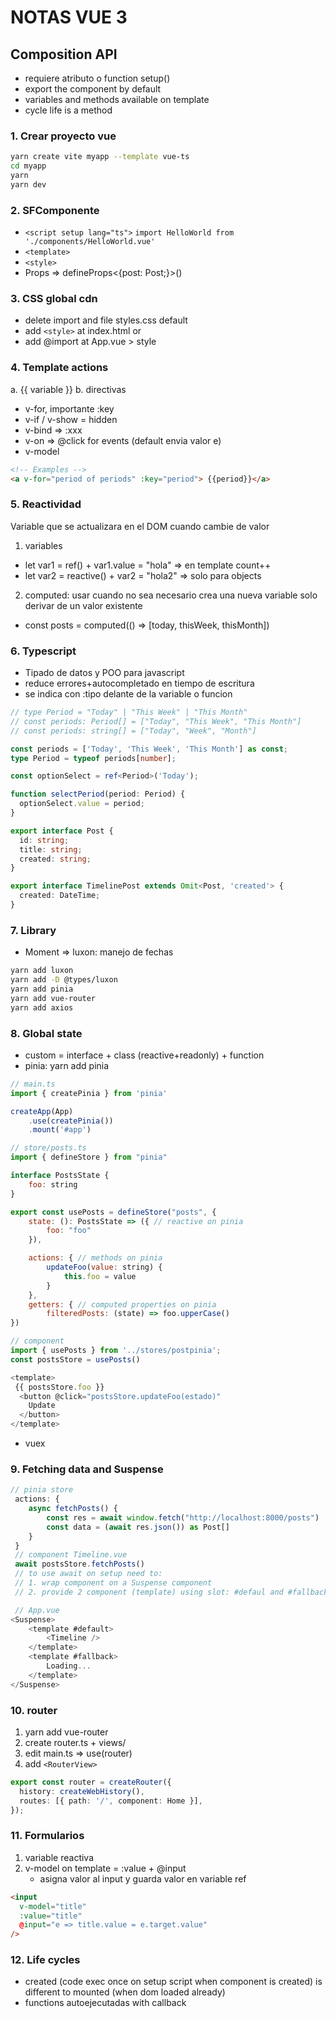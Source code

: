 # NOTAS VUE 3

## Composition API

- requiere atributo o function setup()
- export the component by default
- variables and methods available on template
- cycle life is a method

### 1. Crear proyecto vue

```bash
yarn create vite myapp --template vue-ts
cd myapp
yarn
yarn dev
```

### 2. SFComponente

- `<script setup lang="ts">`
  `import HelloWorld from './components/HelloWorld.vue'`
- `<template>`
- `<style>`
- Props => defineProps<{post: Post;}>()

### 3. CSS global cdn

- delete import and file styles.css default
- add `<style>` at index.html or
- add @import at App.vue > style

### 4. Template actions

a. {{ variable }}
b. directivas

- v-for, importante :key
- v-if / v-show = hidden
- v-bind => :xxx
- v-on => @click for events (default envia valor e)
- v-model

```html
<!-- Examples -->
<a v-for="period of periods" :key="period"> {{period}}</a>
```

### 5. Reactividad

Variable que se actualizara en el DOM cuando cambie de valor

1. variables

- let var1 = ref() + var1.value = "hola" => en template count++
- let var2 = reactive() + var2 = "hola2" => solo para objects

2. computed: usar cuando no sea necesario crea una nueva variable solo derivar de un valor existente

- const posts = computed(() => [today, thisWeek, thisMonth])

### 6. Typescript

- Tipado de datos y POO para javascript
- reduce errores+autocompletado en tiempo de escritura
- se indica con :tipo delante de la variable o funcion

```ts
// type Period = "Today" | "This Week" | "This Month"
// const periods: Period[] = ["Today", "This Week", "This Month"]
// const periods: string[] = ["Today", "Week", "Month"]

const periods = ['Today', 'This Week', 'This Month'] as const;
type Period = typeof periods[number];

const optionSelect = ref<Period>('Today');

function selectPeriod(period: Period) {
  optionSelect.value = period;
}

export interface Post {
  id: string;
  title: string;
  created: string;
}

export interface TimelinePost extends Omit<Post, 'created'> {
  created: DateTime;
}
```

### 7. Library

- Moment => luxon: manejo de fechas

```bash
yarn add luxon
yarn add -D @types/luxon
yarn add pinia
yarn add vue-router
yarn add axios
```

### 8. Global state

- custom = interface + class (reactive+readonly) + function
- pinia: yarn add pinia

```js
// main.ts
import { createPinia } from 'pinia'

createApp(App)
    .use(createPinia())
    .mount('#app')

// store/posts.ts
import { defineStore } from "pinia"

interface PostsState {
    foo: string
}

export const usePosts = defineStore("posts", {
    state: (): PostsState => ({ // reactive on pinia
        foo: "foo"
    }),

    actions: { // methods on pinia
        updateFoo(value: string) {
            this.foo = value
        }
    },
    getters: { // computed properties on pinia
        filteredPosts: (state) => foo.upperCase()
})

// component
import { usePosts } from '../stores/postpinia';
const postsStore = usePosts()

<template>
 {{ postsStore.foo }}
  <button @click="postsStore.updateFoo(estado)"
    Update
  </button>
</template>
```

- vuex

### 9. Fetching data and Suspense

```js
// pinia store
 actions: {
    async fetchPosts() {
        const res = await window.fetch("http://localhost:8000/posts")
        const data = (await res.json()) as Post[]
    }
 }
 // component Timeline.vue
 await postsStore.fetchPosts()
 // to use await on setup need to:
 // 1. wrap component on a Suspense component
 // 2. provide 2 component (template) using slot: #defaul and #fallback

 // App.vue
<Suspense>
    <template #default>
        <Timeline />
    </template>
    <template #fallback>
        Loading...
    </template>
</Suspense>
```

### 10. router

1. yarn add vue-router
2. create router.ts + views/
3. edit main.ts => use(router)
4. add `<RouterView>`

```ts
export const router = createRouter({
  history: createWebHistory(),
  routes: [{ path: '/', component: Home }],
});
```

### 11. Formularios

1. variable reactiva
2. v-model on template = :value + @input
   - asigna valor al input y guarda valor en variable ref

```html
<input
  v-model="title"
  :value="title"
  @input="e => title.value = e.target.value"
/>
```
### 12. Life cycles

- created (code exec once on setup script when component is created) is different to mounted (when dom loaded already)
- functions autoejecutadas with callback